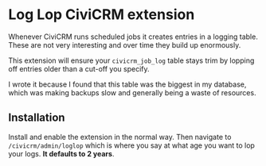# Log Lop CiviCRM extension

Whenever CiviCRM runs scheduled jobs it creates entries in a logging table.
These are not very interesting and over time they build up enormously.

This extension will ensure your `civicrm_job_log` table stays trim by lopping
off entries older than a cut-off you specify.

I wrote it because I found that this table was the biggest in my database, which
was making backups slow and generally being a waste of resources.

## Installation

Install and enable the extension in the normal way. Then navigate to
`/civicrm/admin/loglop` which is where you say at what age you want to lop your
logs. **It defaults to 2 years**.

